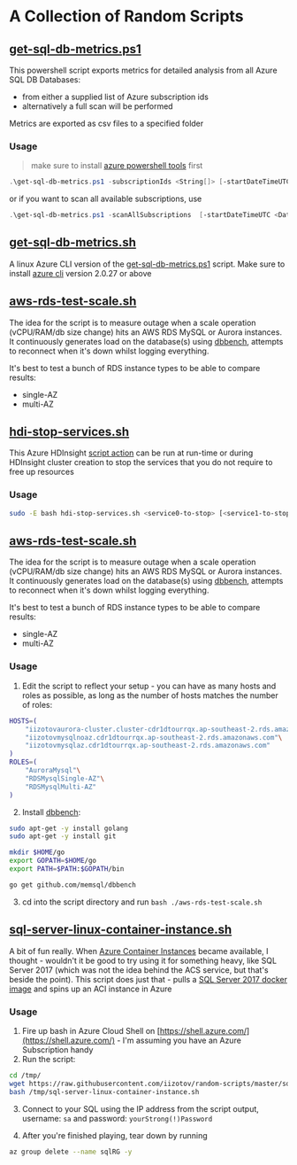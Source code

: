 # A Collection of Random Scripts

## [get-sql-db-metrics.ps1](../master/get-sql-db-metrics.ps1)
This powershell script exports metrics for detailed analysis from all Azure SQL DB Databases:
* from either a supplied list of Azure subscription ids
* alternatively a full scan will be performed

Metrics are exported as csv files to a specified folder

### Usage
> make sure to install [azure powershell tools](https://docs.microsoft.com/en-us/powershell/azure/install-azurerm-ps?view=azurermps-5.2.0) first
```powershell
.\get-sql-db-metrics.ps1 -subscriptionIds <String[]> [-startDateTimeUTC <DateTime>] [-timeGrain <TimeSpan>] [-metrics <String[]>] [-outputFolder <String>] [<CommonParameters>]
```
or if you want to scan all available subscriptions, use
```powershell
.\get-sql-db-metrics.ps1 -scanAllSubscriptions  [-startDateTimeUTC <DateTime>] [-timeGrain <TimeSpan>] [-metrics <String[]>] [-outputFolder <String>] [<CommonParameters>]
```   

## [get-sql-db-metrics.sh](../master/get-sql-db-metrics.sh)
A linux Azure CLI version of the [get-sql-db-metrics.ps1](../master/get-sql-db-metrics.ps1) script. Make sure to install [azure cli](https://docs.microsoft.com/en-us/cli/azure/install-azure-cli) version 2.0.27 or above 

## [aws-rds-test-scale.sh](../master/aws-rds-test-scale.sh)
The idea for the script is to measure outage when a scale operation (vCPU/RAM/db size change) hits an AWS RDS MySQL or Aurora instances. It continuously generates load on the database(s)  using [dbbench](https://github.com/memsql/dbbench), attempts to reconnect when it's down whilst logging everything. 

It's best to test a bunch of RDS instance types to be able to compare results:
* single-AZ
* multi-AZ

## [hdi-stop-services.sh](../master/hdi-stop-services.sh)
This Azure HDInsight [script action](https://docs.microsoft.com/en-us/azure/hdinsight/hdinsight-hadoop-customize-cluster-linux#use-a-script-action-during-cluster-creation) can be run at run-time or during HDInsight cluster creation to stop the services that you do not require to free up resources

### Usage
```bash
sudo -E bash hdi-stop-services.sh <service0-to-stop> [<service1-to-stop>] [<service2-to-stop>] ... [<serviceN-to-stop>]
```   

## [aws-rds-test-scale.sh](../master/aws-rds-test-scale.sh)
The idea for the script is to measure outage when a scale operation (vCPU/RAM/db size change) hits an AWS RDS MySQL or Aurora instances. It continuously generates load on the database(s)  using [dbbench](https://github.com/memsql/dbbench), attempts to reconnect when it's down whilst logging everything. 

It's best to test a bunch of RDS instance types to be able to compare results:
* single-AZ
* multi-AZ

### Usage

1. Edit the script to reflect your setup - you can have as many hosts and roles as possible, as long as the number of hosts matches the number of roles:
```bash
HOSTS=(
    "iizotovaurora-cluster.cluster-cdr1dtourrqx.ap-southeast-2.rds.amazonaws.com"\
    "iizotovmysqlnoaz.cdr1dtourrqx.ap-southeast-2.rds.amazonaws.com"\
    "iizotovmysqlaz.cdr1dtourrqx.ap-southeast-2.rds.amazonaws.com"
)
ROLES=(
    "AuroraMysql"\
    "RDSMysqlSingle-AZ"\
    "RDSMysqlMulti-AZ"
)
```

2. Install [dbbench](https://github.com/memsql/dbbench):
```bash
sudo apt-get -y install golang
sudo apt-get -y install git

mkdir $HOME/go
export GOPATH=$HOME/go
export PATH=$PATH:$GOPATH/bin

go get github.com/memsql/dbbench
```

3. cd into the script directory and run ```bash ./aws-rds-test-scale.sh```

## [sql-server-linux-container-instance.sh](../master/sql-server-linux-container-instance.sh)
A bit of fun really. When [Azure Container Instances](https://azure.microsoft.com/en-gb/services/container-instances/) became available, I thought - wouldn't it be good to try using it for something heavy, like SQL Server 2017 (which was not the idea behind the ACS service, but that's beside the point). This script does just that - pulls a [SQL Server 2017 docker image](https://hub.docker.com/r/microsoft/mssql-server-linux/) and spins up an ACI instance in Azure

### Usage
1. Fire up bash in Azure Cloud Shell on [https://shell.azure.com/](https://shell.azure.com/) - I'm assuming you have an Azure Subscription handy
2. Run the script:
```bash
cd /tmp/
wget https://raw.githubusercontent.com/iizotov/random-scripts/master/sql-server-linux-container-instance.sh
bash /tmp/sql-server-linux-container-instance.sh
```
3. Connect to your SQL using the IP address from the script output, username: ```sa``` and password: ```yourStrong(!)Password```

4. After you're finished playing, tear down by running
```bash
az group delete --name sqlRG -y
```
